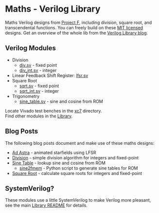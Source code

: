 # Maths - Verilog Library

Maths Verilog designs from [Project F](https://projectf.io), including division, square root, and transcendental functions. You can freely build on these [MIT licensed](../../LICENSE) designs. Get an overview of the whole lib from the [Verilog Library blog](https://projectf.io/verilog-lib/).

## Verilog Modules

* Division
  * [div.sv](div.sv) - fixed point
  * [div_int.sv](div_int.sv) - integer
* Linear Feedback Shift Register: [lfsr.sv](lfsr.sv)
* Square Root
  * [sqrt.sv](sqrt.sv) - fixed point
  * [sqrt_int.sv](sqrt_int.sv) - integer
* Trigonometry
  * [sine_table.sv](sine_table.sv) - sine and cosine from ROM

Locate Vivado test benches in the [xc7](xc7) directory.  
Find other modules in the [Library](../).

## Blog Posts

The following blog posts document and make use of these maths designs:

* [Ad Astra](https://projectf.io/posts/fpga-ad-astra/) - animated starfields using LFSR
* [Division](https://projectf.io/posts/division-in-verilog/) - simple division algorithm for integers and fixed-point
* [Sine Table](https://projectf.io/posts/fpga-sine-table/) - lookup sine and cosine from ROM
  * [sine2fmem](https://github.com/projf/fpgatools/tree/master/sine2fmem) - Python script to generate sine tables for ROM
* [Square Root](https://projectf.io/posts/square-root-in-verilog/) - calculate square roots for integers and fixed-point

## SystemVerilog?

These modules use a little SystemVerilog to make Verilog more pleasant, see the main [Library README](../README.md#systemverilog) for details.
